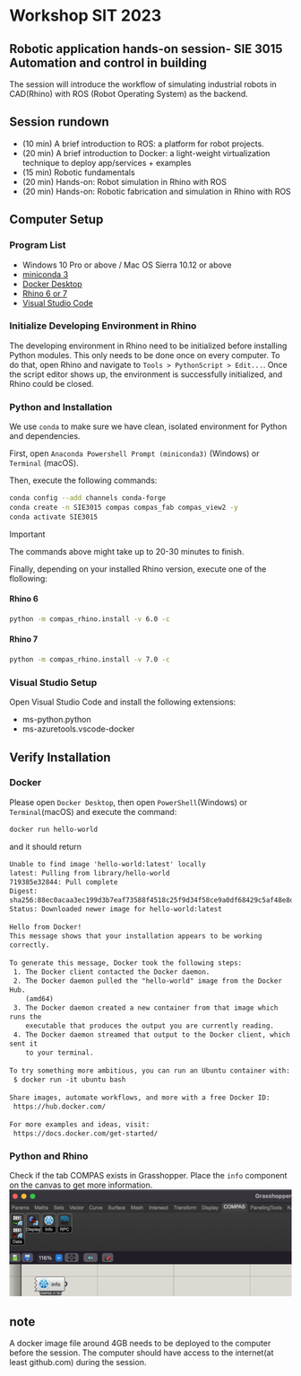# Workshop SIT 2023
## Robotic application hands-on session- SIE 3015 Automation and control in building
The session will introduce the workflow of simulating industrial robots in CAD(Rhino) with ROS (Robot Operating System) as the backend. 

## Session rundown
* (10 min) A brief introduction to ROS: a platform for robot projects.
* (20 min) A brief introduction to Docker: a light-weight virtualization technique to deploy app/services + examples
* (15 min) Robotic fundamentals
* (20 min) Hands-on: Robot simulation in Rhino with ROS
* (20 min) Hands-on: Robotic fabrication and simulation in Rhino with ROS

## Computer Setup
### Program List
* Windows 10 Pro or above / Mac OS Sierra 10.12 or above
* [miniconda 3](https://docs.conda.io/en/latest/miniconda.html)
* [Docker Desktop](https://www.docker.com/products/docker-desktop) 
* [Rhino 6 or 7](https://www.rhino3d.com/download)
* [Visual Studio Code](https://code.visualstudio.com/)

### Initialize Developing Environment in Rhino
The developing environment in Rhino need to be initialized before installing Python modules. This only needs to be done once on every computer. To do that, open Rhino and navigate to `Tools > PythonScript > Edit...`. Once the script editor shows up, the environment is successfully initialized, and Rhino could be closed.

### Python and Installation

We use `conda` to make sure we have clean, isolated environment for Python and dependencies.

First, open `Anaconda Powershell Prompt (miniconda3)` (Windows) or `Terminal` (macOS).

Then, execute the following commands:
```sh
conda config --add channels conda-forge
conda create -n SIE3015 compas compas_fab compas_view2 -y
conda activate SIE3015
```

> [!IMPORTANT]  
> The commands above might take up to 20-30 minutes to finish.

Finally, depending on your installed Rhino version, execute one of the flollowing:

#### Rhino 6
```sh
python -m compas_rhino.install -v 6.0 -c
```

#### Rhino 7
```sh
python -m compas_rhino.install -v 7.0 -c
```
### Visual Studio Setup

Open Visual Studio Code and install the following extensions:
* ms-python.python
* ms-azuretools.vscode-docker


## Verify Installation
### Docker
Please open `Docker Desktop`, then open `PowerShell`(Windows) or `Terminal`(macOS) and execute the command:

```sh
docker run hello-world
```

and it should return

```text
Unable to find image 'hello-world:latest' locally
latest: Pulling from library/hello-world
719385e32844: Pull complete
Digest: sha256:88ec0acaa3ec199d3b7eaf73588f4518c25f9d34f58ce9a0df68429c5af48e8d
Status: Downloaded newer image for hello-world:latest

Hello from Docker!
This message shows that your installation appears to be working correctly.

To generate this message, Docker took the following steps:
 1. The Docker client contacted the Docker daemon.
 2. The Docker daemon pulled the "hello-world" image from the Docker Hub.
    (amd64)
 3. The Docker daemon created a new container from that image which runs the
    executable that produces the output you are currently reading.
 4. The Docker daemon streamed that output to the Docker client, which sent it
    to your terminal.

To try something more ambitious, you can run an Ubuntu container with:
 $ docker run -it ubuntu bash

Share images, automate workflows, and more with a free Docker ID:
 https://hub.docker.com/

For more examples and ideas, visit:
 https://docs.docker.com/get-started/
```

### Python and Rhino
Check if the tab COMPAS exists in Grasshopper. Place the `info` component on the canvas to get more information.
![compas_installed_in_rhino](assets/img/compas_installed_in_rhino.png)

## note
A docker image file around 4GB needs to be deployed to the computer before the session.
The computer should have access to the internet(at least github.com) during the session.
